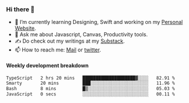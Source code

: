 ### Hi there 👋

- 🌱 I’m currently learning Designing, Swift and working on my [Personal Website](https://kvaishak.com/).
- 💬 Ask me about Javascript, Canvas,  Productivity tools. 
- :writing_hand: Do check out my writings at my [Substack](https://kvaishak.substack.com/).
- 📫 How to reach me: [Mail](mailto:vaishak.kaippanchery@gmail.com) or [twitter](https://twitter.com/kvaishack).


#### Weekly development breakdown

<!--START_SECTION:waka-->

```txt
TypeScript   2 hrs 20 mins   ████████████████████▓░░░░   82.91 %
Smarty       20 mins         ███░░░░░░░░░░░░░░░░░░░░░░   11.96 %
Bash         8 mins          █▒░░░░░░░░░░░░░░░░░░░░░░░   05.03 %
JavaScript   0 secs          ░░░░░░░░░░░░░░░░░░░░░░░░░   00.11 %
```

<!--END_SECTION:waka-->
